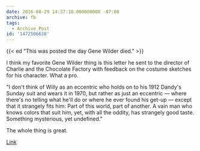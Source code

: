 ```yaml
---
date: 2016-08-29 14:37:18.000000000 -07:00
archive: fb
tags: 
  - Archive Post
id: '1472506638'
---
```


{{< ed "This was posted the day Gene Wilder died." >}}

I think my favorite Gene Wilder thing is this letter he sent to the director of Charlie and the Chocolate Factory with feedback on the costume sketches for his character. What a pro.

"I don't think of Willy as an eccentric who holds on to his 1912 Dandy's Sunday suit and wears it in 1970, but rather as just an eccentric — where there's no telling what he'll do or where he ever found his get-up — except that it strangely fits him: Part of this world, part of another. A vain man who knows colors that suit him, yet, with all the oddity, has strangely good taste. Something mysterious, yet undefined."

The whole thing is great.

[Link](http://www.lettersofnote.com/2012/06/part-of-this-world-part-of-another.html)
